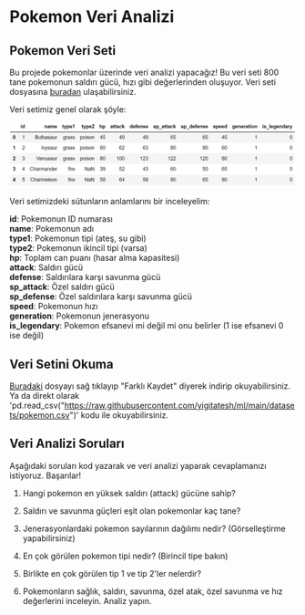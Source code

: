 # Pokemon Veri Analizi

## Pokemon Veri Seti

Bu projede pokemonlar üzerinde veri analizi yapacağız! Bu veri seti 800 tane pokemonun saldırı gücü, hızı gibi değerlerinden oluşuyor. Veri seti dosyasına [buradan](https://raw.githubusercontent.com/yigitatesh/ml/main/datasets/pokemon.csv) ulaşabilirsiniz. <br>

Veri setimiz genel olarak şöyle: <br>

![Pokemon Veri Seti](https://raw.githubusercontent.com/Kodluyoruz/taskforce/main/data-analysis-projects/pokemon/figures/pokemon_veriseti.png)

Veri setimizdeki sütunların anlamlarını bir inceleyelim: <br>

<b>id</b>: Pokemonun ID numarası <br>
<b>name</b>: Pokemonun adı <br>
<b>type1</b>: Pokemonun tipi (ateş, su gibi) <br>
<b>type2</b>: Pokemonun ikincil tipi (varsa) <br>
<b>hp</b>: Toplam can puanı (hasar alma kapasitesi) <br>
<b>attack</b>: Saldırı gücü <br>
<b>defense</b>: Saldırılara karşı savunma gücü <br>
<b>sp_attack</b>: Özel saldırı gücü <br>
<b>sp_defense</b>: Özel saldırılara karşı savunma gücü <br>
<b>speed</b>: Pokemonun hızı <br>
<b>generation</b>: Pokemonun jenerasyonu <br>
<b>is_legendary</b>: Pokemon efsanevi mi değil mi onu belirler (1 ise efsanevi 0 ise değil) <br>

## Veri Setini Okuma

[Buradaki](https://raw.githubusercontent.com/yigitatesh/ml/main/datasets/pokemon.csv) dosyayı sağ tıklayıp "Farklı Kaydet" diyerek indirip okuyabilirsiniz. Ya da direkt olarak 'pd.read_csv("https://raw.githubusercontent.com/yigitatesh/ml/main/datasets/pokemon.csv")' kodu ile okuyabilirsiniz. <br>

## Veri Analizi Soruları

Aşağıdaki soruları kod yazarak ve veri analizi yaparak cevaplamanızı istiyoruz. Başarılar! <br>

1) Hangi pokemon en yüksek saldırı (attack) gücüne sahip? 

2) Saldırı ve savunma güçleri eşit olan pokemonlar kaç tane?

3) Jenerasyonlardaki pokemon sayılarının dağılımı nedir? (Görselleştirme yapabilirsiniz)

4) En çok görülen pokemon tipi nedir? (Birincil tipe bakın)

5) Birlikte en çok görülen tip 1 ve tip 2'ler nelerdir?

6) Pokemonların sağlık, saldırı, savunma, özel atak, özel savunma ve hız değerlerini inceleyin. Analiz yapın.



